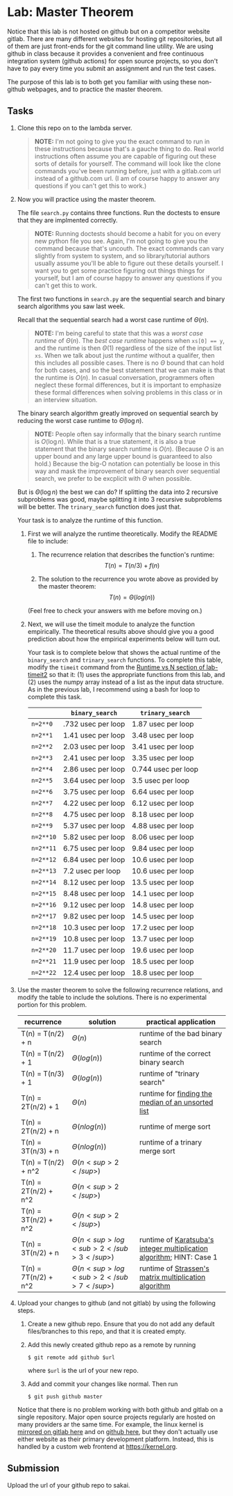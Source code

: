 # Lab: Master Theorem

Notice that this lab is not hosted on github but on a competitor website gitlab.
There are many different websites for hosting git repositories,
but all of them are just front-ends for the git command line utility.
We are using github in class because it provides a convenient and free continuous integration system (github actions) for open source projects,
so you don't have to pay every time you submit an assignment and run the test cases.

The purpose of this lab is to both get you familiar with using these non-github webpages, and to practice the master theorem.

## Tasks

1. Clone this repo on to the lambda server.

    > **NOTE:**
    > I'm not going to give you the exact command to run in these instructions because that's a gauche thing to do.
    > Real world instructions often assume you are capable of figuring out these sorts of details for yourself.
    > The command will look like the clone commands you've been running before, just with a gitlab.com url instead of a github.com url.
    > (I am of course happy to answer any questions if you can't get this to work.)

1. Now you will practice using the master theorem.

    The file `search.py` contains three functions.
    Run the doctests to ensure that they are implmented correctly.

    > **NOTE:**
    > Running doctests should become a habit for you on every new python file you see.
    > Again, I'm not going to give you the command because that's uncouth.
    > The exact commands can vary slightly from system to system,
    > and so library/tutorial authors usually assume you'll be able to figure out these details yourself.
    > I want you to get some practice figuring out things things for yourself,
    > but I am of course happy to answer any questions if you can't get this to work.

    The first two functions in `search.py` are the sequential search and binary search algorithms you saw last week.

    Recall that the sequential search had a worst case runtime of $\Theta(n)$.

    > **NOTE:**
    > I'm being careful to state that this was a *worst case runtime* of $\Theta(n)$.
    > The *best case runtime* happens when `xs[0] == y`,
    > and the runtime is then $\Theta(1)$ regardless of the size of the input list `xs`.
    > When we talk about just the *runtime* without a qualifer,
    > then this includes all possible cases.
    > There is no $\Theta$ bound that can hold for both cases,
    > and so the best statement that we can make is that the runtime is $O(n)$.
    > In casual conversation, programmers often neglect these formal differences,
    > but it is important to emphasize these formal differences when solving problems in this class or in an interview situation.

    The binary search algorithm greatly improved on sequential search by reducing the worst case runtime to $\Theta(\log n)$.

    > **NOTE:**
    > People often say informally that the binary search runtime is $O(\log n)$.
    > While that is a true statement, it is also a true statement that the binary search runtime is $O(n)$.
    > (Because $O$ is an upper bound and any large upper bound is guaranteed to also hold.)
    > Because the big-O notation can potentially be loose in this way and mask the improvement of binary search over sequential search,
    > we prefer to be excplicit with $\Theta$ when possible.

    But is $\Theta(\log n)$ the best we can do?
    If splitting the data into 2 recursive subproblems was good,
    maybe splitting it into 3 recursive subproblems will be better.
    The `trinary_search` function does just that.

    Your task is to analyze the runtime of this function.

    1. First we will analyze the runtime theoretically.
        Modify the README file to include:
    
        1. The recurrence relation that describes the function's runtime:
            $$T(n) = T(n/3) + f(n)$$

        1. The solution to the recurrence you wrote above as provided by the master theorem:
            $$T(n) = \Theta(log(n))$$

        (Feel free to check your answers with me before moving on.)
    
    1. Next, we will use the timeit module to analyze the function empirically.
        The theoretical results above should give you a good prediction about how the empirical experiments below will turn out.

        Your task is to complete below that shows the actual runtime of the `binary_search` and `trinary_search` functions.
        To complete this table, modify the `timeit` command from the [Runtime vs N section of lab-timeit2](https://github.com/mikeizbicki/lab-timeit2#runtime-vs-n) so that it: (1) uses the appropriate functions from this lab, and (2) uses the numpy array instead of a list as the input data structure.
        As in the previous lab, I recommend using a bash for loop to complete this task.

        |                | `binary_search`           | `trinary_search`      |
        | -------------- | ------------------------- | --------------------- | 
        | `n=2**0`       |  .732 usec per loop       |  1.87 usec per loop   |
        | `n=2**1`       |  1.41 usec per loop       |  3.48 usec per loop   | 
        | `n=2**2`       |  2.03 usec per loop       |  3.41 usec per loop   |
        | `n=2**3`       |  2.41 usec per loop       |  3.35 usec per loop   |
        | `n=2**4`       |  2.86 usec per loop       |  0.744 usec per loop  | 
        | `n=2**5`       |  3.64 usec per loop       |  3.5 usec per loop    |
        | `n=2**6`       |  3.75 usec per loop       |  6.64 usec per loop   |
        | `n=2**7`       |  4.22 usec per loop       |  6.12 usec per loop   |
        | `n=2**8`       |  4.75 usec per loop       |  8.18 usec per loop   |
        | `n=2**9`       |  5.37 usec per loop       |  4.88 usec per loop   |
        | `n=2**10`      |  5.82 usec per loop       |  8.06 usec per loop   |
        | `n=2**11`      |  6.75 usec per loop       |  9.84 usec per loop   | 
        | `n=2**12`      |  6.84 usec per loop       |  10.6 usec per loop   |
        | `n=2**13`      |  7.2  usec per loop       |  10.6 usec per loop   |
        | `n=2**14`      |  8.12 usec per loop       |  13.5 usec per loop   |
        | `n=2**15`      |  8.48 usec per loop       |  14.1 usec per loop   |
        | `n=2**16`      |  9.12 usec per loop       |  14.8 usec per loop   |
        | `n=2**17`      |  9.82 usec per loop       |  14.5 usec per loop   |
        | `n=2**18`      |  10.3 usec per loop       |  17.2 usec per loop   |
        | `n=2**19`      |  10.8 usec per loop       |  13.7 usec per loop   | 
        | `n=2**20`      |  11.7 usec per loop       |  19.6 usec per loop   |
        | `n=2**21`      |  11.9 usec per loop       |  18.5 usec per loop   |
        | `n=2**22`      |  12.4 usec per loop       |  18.8 usec per loop   |


1. Use the master theorem to solve the following recurrence relations,
    and modify the table to include the solutions.
    There is no experimental portion for this problem.

    | recurrence           | solution                       | practical application                     |
    | -------------------- | ------------------------------ | ----------------------------------------- |
    | T(n) = T(n/2) + n    | $\Theta(           n         )$| runtime of the bad binary search          |
    | T(n) = T(n/2) + 1    | $\Theta(       log(n)      )$  | runtime of the correct binary search      | 
    | T(n) = T(n/3) + 1    | $\Theta(       log(n)       )$ | runtime of "trinary search"               |
    | T(n) = 2T(n/2) + 1   | $\Theta(       n            )$ | runtime for [finding the median of an unsorted list](https://en.wikipedia.org/wiki/Quickselect) |
    | T(n) = 2T(n/2) + n   | $\Theta(       nlog(n)      )$ | runtime of merge sort                     |
    | T(n) = 3T(n/3) + n   | $\Theta(       nlog(n)      )$ | runtime of a trinary merge sort           |
    | T(n) = T(n/2) + n^2  | $\Theta(       n<sup>2</sup>)$ |                                           |
    | T(n) = 2T(n/2) + n^2 | $\Theta(      n<sup>2</sup> )$ |                                           |
    | T(n) = 3T(n/2) + n^2 | $\Theta(     n<sup>2</sup>  )$ |                                           |
    | T(n) = 3T(n/2) + n   | $\Theta(n<sup>log <sub>2</sub>3</sup>)$ | runtime of [Karatsuba's integer multiplication algorithm](https://en.wikipedia.org/wiki/Karatsuba_algorithm); HINT: Case 1 |
    | T(n) = 7T(n/2) + n^2 | $\Theta(n<sup>log<sub>2</sub>7</sup>)$ | runtime of [Strassen's matrix multiplication algorithm](https://en.wikipedia.org/wiki/Strassen_algorithm) |

1. Upload your changes to github (and not gitlab) by using the following steps.

    1. Create a new github repo.
        Ensure that you do not add any default files/branches to this repo, and that it is created empty.

    1. Add this newly created github repo as a remote by running
        ```
        $ git remote add github $url
        ```
        where `$url` is the url of your new repo.

    1. Add and commit your changes like normal.
        Then run
        ```
        $ git push github master
        ```
    
    Notice that there is no problem working with both github and gitlab on a single repository.
    Major open source projects regularly are hosted on many providers ar the same time.
    For example, the linux kernel is [mirrored on gitlab here](https://gitlab.com/linux-kernel/linux) and on [github here](https://github.com/torvalds/linux),
    but they don't actually use either website as their primary development platform.
    Instead, this is handled by a custom web frontend at <https://kernel.org>.

## Submission

Upload the url of your github repo to sakai.
